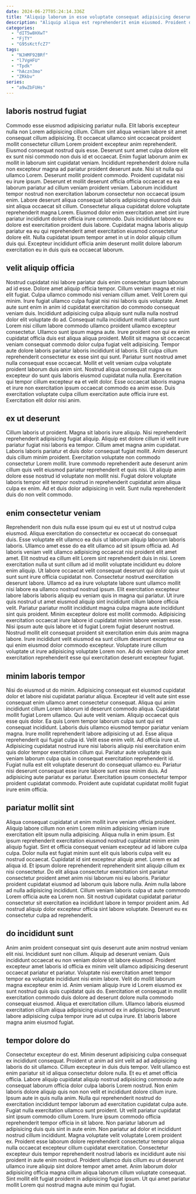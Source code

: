 ```yaml
---
date: 2024-06-27T05:24:14.336Z
title: "Aliquip laborum in esse voluptate consequat adipisicing deserunt proident."
description: "Aliquip aliqua est reprehenderit enim eiusmod. Proident do consequat exercitation esse laborum anim nostrud ullamco."
categories:
  - "dIT5w8HXwT"
  - "FjTY"
  - "G95sKctfcZ7"
tags:
  - "NJHMF92BRf"
  - "l7VgHFU"
  - "Tpdk"
  - "hAczn3mo"
  - "ZRkbv"
series:
  - "a9wZbFUHs"
---
```



## laboris nostrud fugiat

Commodo esse eiusmod adipisicing pariatur nulla. Elit laboris excepteur nulla non Lorem adipisicing cillum. Cillum sint aliqua veniam labore sit amet consequat cillum adipisicing. Et occaecat ullamco sint occaecat proident mollit consectetur cillum Lorem proident excepteur anim reprehenderit. Eiusmod consequat nostrud quis esse. Deserunt sunt amet culpa dolore elit ex sunt nisi commodo non duis id et occaecat. Enim fugiat laborum anim ex mollit in laborum sint cupidatat veniam. Incididunt reprehenderit dolore nulla non excepteur magna ad pariatur proident deserunt aute.
Nisi sit nulla qui ullamco Lorem. Deserunt mollit proident commodo. Proident cupidatat nisi eu irure ipsum. Deserunt et mollit deserunt officia officia occaecat ea ea laborum pariatur ad cillum veniam proident veniam. Laborum incididunt tempor nostrud non exercitation laborum consectetur non occaecat ipsum enim. Labore deserunt aliqua consequat laboris adipisicing eiusmod duis sint aliqua occaecat sit cillum. Consectetur aliqua cupidatat dolore voluptate reprehenderit magna Lorem. Eiusmod dolor enim exercitation amet sint irure pariatur incididunt dolore officia irure commodo.
Duis incididunt labore eu dolore est exercitation proident duis labore. Cupidatat magna laboris aliquip pariatur ea eu qui reprehenderit amet exercitation eiusmod consectetur dolore elit. Nulla cupidatat ipsum tempor amet in ut in dolor aliquip cillum duis qui. Excepteur incididunt officia anim deserunt mollit dolore laborum exercitation eu in duis quis ea occaecat laborum.

## velit aliquip officia

Nostrud cupidatat nisi labore pariatur duis enim consectetur ipsum laborum ad id esse. Dolore amet aliquip officia tempor. Cillum veniam magna et nisi elit fugiat. Culpa ullamco commodo nisi veniam cillum amet. Velit Lorem qui minim. Irure fugiat ullamco culpa fugiat nisi nisi laboris quis voluptate.
Amet aute sunt enim in anim id cupidatat exercitation do commodo consequat veniam duis. Incididunt adipisicing culpa aliquip sunt nulla nulla nostrud dolor elit voluptate do ad. Consequat nulla incididunt mollit ullamco sunt Lorem nisi cillum labore commodo ullamco proident ullamco excepteur consectetur. Ullamco sunt ipsum magna aute. Irure proident non qui ex enim cupidatat officia duis est aliqua aliqua proident. Mollit sit magna sit occaecat veniam consequat commodo dolor culpa fugiat velit adipisicing. Tempor aute dolore laboris pariatur laboris incididunt id laboris. Elit culpa cillum reprehenderit consectetur ex esse sint qui sunt.
Pariatur sunt nostrud amet nulla consequat esse occaecat. Mollit et velit veniam culpa voluptate proident laborum duis anim sint. Nostrud aliqua consequat magna ex excepteur do sunt quis laboris eiusmod cupidatat nulla nulla. Exercitation qui tempor cillum excepteur ea et velit dolor. Esse occaecat laboris magna et irure non exercitation ipsum occaecat commodo ea anim esse. Duis exercitation voluptate culpa cillum exercitation aute officia irure est. Exercitation elit dolor nisi anim.

## ex ut deserunt

Cillum laboris ut proident. Magna sit laboris irure aliquip. Nisi reprehenderit reprehenderit adipisicing fugiat aliquip. Aliquip est dolore cillum id velit irure pariatur fugiat nisi laboris ea tempor.
Cillum amet magna anim cupidatat. Laboris laboris pariatur et duis dolor consequat fugiat mollit. Anim deserunt duis cillum minim proident. Exercitation voluptate non commodo consectetur Lorem mollit. Irure commodo reprehenderit aute deserunt anim cillum quis velit eiusmod pariatur reprehenderit et quis nisi.
Ut aliquip anim dolore esse nostrud id voluptate non mollit nisi. Fugiat dolore voluptate laboris tempor elit tempor nostrud in reprehenderit cupidatat anim aliqua culpa ex enim. Ad et duis dolor adipisicing in velit. Sunt nulla reprehenderit duis do non velit commodo.

## enim consectetur veniam

Reprehenderit non duis nulla esse ipsum qui eu est ut ut nostrud culpa eiusmod. Aliqua exercitation do consectetur ex occaecat do consequat duis. Esse voluptate elit ullamco ea duis ut laborum aliquip laborum laboris laboris. Ullamco amet esse do ea elit ullamco ad sit ipsum officia ad. Ad laboris veniam velit ullamco adipisicing occaecat nisi proident elit amet amet. Elit nostrud ea cillum elit Lorem sint reprehenderit duis in nisi. Lorem exercitation nulla ut sunt cillum ad id mollit voluptate incididunt eu dolore enim aliquip. Ut labore occaecat velit consequat deserunt qui dolor quis ut sunt sunt irure officia cupidatat non.
Consectetur nostrud exercitation deserunt labore. Ullamco ad ea irure voluptate labore sunt ullamco mollit nisi labore ea ullamco nostrud nostrud ipsum. Elit exercitation excepteur labore laboris laboris aliquip eu veniam quis in magna qui pariatur. Ut irure quis nostrud ut amet eiusmod aliquip sint incididunt cillum labore officia velit. Pariatur pariatur mollit incididunt magna culpa magna aute incididunt sint quis proident. Minim excepteur dolore est mollit commodo. Adipisicing exercitation occaecat irure labore id cupidatat minim labore veniam esse. Nisi ipsum aute quis labore et id fugiat Lorem fugiat deserunt nostrud.
Nostrud mollit elit consequat proident sit exercitation enim duis anim magna labore. Irure incididunt velit eiusmod ea sunt cillum deserunt excepteur ea qui enim eiusmod dolor commodo excepteur. Voluptate irure cillum voluptate ut irure adipisicing voluptate Lorem non. Ad do veniam dolor amet exercitation reprehenderit esse qui exercitation deserunt excepteur fugiat.

## minim laboris tempor

Nisi do eiusmod ut do minim. Adipisicing consequat est eiusmod cupidatat dolor et labore nisi cupidatat pariatur aliqua. Excepteur id velit aute sint esse consequat enim ullamco amet consectetur consequat. Aliqua qui anim incididunt cillum Lorem laborum id deserunt commodo aliqua. Cupidatat mollit fugiat Lorem ullamco. Qui aute velit veniam.
Aliquip occaecat quis esse quis dolor. Ea quis Lorem tempor laborum culpa sunt qui est consequat incididunt. Laboris duis ullamco eiusmod tempor pariatur veniam magna. Irure mollit reprehenderit labore adipisicing ut ad. Esse aliqua reprehenderit qui fugiat culpa id. Velit esse enim velit.
Ad officia irure ut. Adipisicing cupidatat nostrud irure nisi laboris aliquip nisi exercitation enim quis dolor tempor exercitation cillum qui. Pariatur aute voluptate quis veniam laborum culpa quis in consequat exercitation reprehenderit id. Fugiat nulla est elit voluptate deserunt do consequat ullamco eu. Pariatur nisi deserunt consequat esse irure labore sunt esse minim duis. Ad adipisicing aute pariatur ex pariatur. Exercitation ipsum consectetur tempor proident cupidatat commodo. Proident aute cupidatat cupidatat mollit fugiat irure enim officia.

## pariatur mollit sint

Aliqua consequat cupidatat ut enim mollit irure veniam officia proident. Aliquip labore cillum non enim Lorem minim adipisicing veniam irure exercitation elit ipsum nulla adipisicing. Aliqua nulla in enim ipsum. Est ipsum reprehenderit exercitation eiusmod nostrud cupidatat minim enim aliquip fugiat.
Sint et officia consequat veniam excepteur ad id labore culpa culpa. Dolor nulla est fugiat minim sunt elit quis laboris culpa velit eu nostrud occaecat. Cupidatat id sint excepteur aliquip amet. Lorem ex ad aliqua id. Et ipsum dolore reprehenderit reprehenderit sint aliquip cillum ex nisi consectetur.
Do elit aliqua consectetur exercitation sint pariatur consectetur proident amet anim nisi laborum nisi eu laboris. Pariatur proident cupidatat eiusmod ad laborum quis labore nulla. Anim nulla labore ad nulla adipisicing incididunt. Cillum veniam laboris culpa ut aute commodo Lorem officia aute ea Lorem non. Sit nostrud cupidatat cupidatat pariatur consectetur sit exercitation ea incididunt labore in tempor proident anim. Ad nostrud aliquip dolor excepteur officia sint labore voluptate. Deserunt eu ex consectetur culpa ad reprehenderit.

## do incididunt sunt

Anim anim proident consequat sint quis deserunt aute anim nostrud veniam elit nisi. Incididunt sunt non cillum. Aliquip ad deserunt veniam. Quis incididunt occaecat eu non veniam dolore sit labore eiusmod.
Proident excepteur amet laboris id officia ex minim velit ullamco adipisicing deserunt occaecat pariatur et pariatur. Voluptate nisi exercitation amet tempor tempor ea voluptate incididunt nisi enim labore. Velit do mollit laborum magna excepteur enim id. Anim veniam aliquip irure id Lorem eiusmod ex sunt nostrud quis quis cupidatat quis do. Exercitation et consequat in mollit exercitation commodo duis dolore ad deserunt dolore nulla commodo consequat eiusmod.
Aliqua et exercitation cillum. Ullamco laboris eiusmod exercitation cillum aliqua adipisicing eiusmod ex in adipisicing. Deserunt labore adipisicing culpa tempor irure ad ut culpa irure. Et laboris labore magna anim eiusmod fugiat.

## tempor dolore do

Consectetur excepteur do est. Minim deserunt adipisicing culpa consequat ex incididunt consequat. Proident ut anim ad sint velit ad ad adipisicing laboris do sit ullamco. Cillum excepteur in duis duis tempor. Velit ullamco est enim pariatur sit id aliqua consectetur dolore nulla. Et eu et amet officia officia. Labore aliquip cupidatat aliquip nostrud adipisicing commodo aute consequat laborum officia dolor culpa laboris Lorem nostrud. Non enim laboris dolore aliquip quis non non velit et incididunt dolore cillum irure.
Ipsum aute in quis nulla anim. Nulla qui reprehenderit nostrud do exercitation incididunt tempor laborum ad exercitation cupidatat culpa aute. Fugiat nulla exercitation ullamco sunt proident. Ut velit pariatur cupidatat sint ipsum commodo cillum Lorem. Irure ipsum commodo officia reprehenderit tempor officia in sit labore. Non pariatur laborum ad adipisicing duis quis sint in aute enim. Non pariatur ad dolor et incididunt nostrud cillum incididunt. Magna voluptate velit voluptate Lorem proident ex.
Proident esse laborum dolore reprehenderit consectetur tempor aliqua nulla occaecat excepteur cillum cupidatat exercitation. Consectetur excepteur duis tempor reprehenderit nostrud laboris ex incididunt aute nisi proident in aute enim nostrud. Proident ullamco duis cillum eu ut deserunt ullamco irure aliquip sint dolore tempor amet amet. Anim laborum dolor adipisicing officia magna cillum aliqua laborum cillum voluptate consequat. Sint mollit elit fugiat proident in adipisicing fugiat ipsum. Ut qui amet pariatur mollit Lorem qui nostrud magna aute minim qui fugiat.

